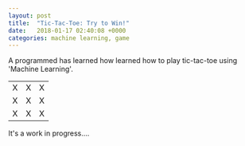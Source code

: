 ```yaml
---
layout: post
title:  "Tic-Tac-Toe: Try to Win!"
date:   2018-01-17 02:40:08 +0000
categories: machine learning, game
---
```

A programmed has learned how learned how to play tic-tac-toe using 'Machine Learning'. 

<html>
	<body>
		<div class="post1">
			<table>
				<tr>
					<td><div class="x hidden">X</div></td>
					<td><div class="x hidden">X</div></td>
					<td><div class="x hidden">X</div></td>
				</tr>
				<tr>
					<td><div class="x hidden">X</div></td>
					<td><div class="x hidden">X</div></td>
					<td><div class="x hidden">X</div></td>
				</tr>
				<tr>
					<td><div class="x hidden">X</div></td>
					<td><div class="x hidden">X</div></td>
					<td><div class="x hidden">X</div></td>
				</tr>
			</table>
		</div>
		<script src="./js/post1_js.js"></script>
	</body>
</html>

It's a work in progress....
